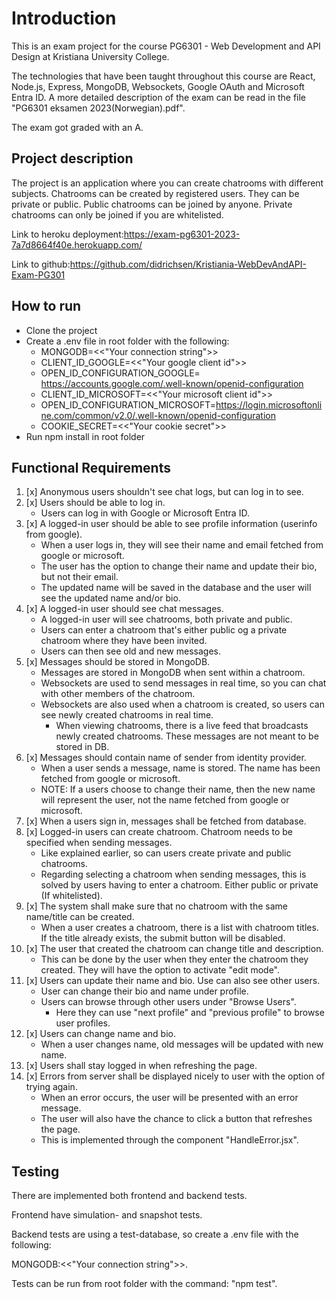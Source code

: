 # **Introduction**

This is an exam project for the course PG6301 - Web Development and API Design at Kristiana University College.

The technologies that have been taught throughout this course are React, Node.js, Express, MongoDB, Websockets, Google OAuth and Microsoft Entra ID.
A more detailed description of the exam can be read in the file "PG6301 eksamen 2023(Norwegian).pdf".

The exam got graded with an A.

## Project description

The project is an application where you can create chatrooms with different subjects. Chatrooms can be
created by registered users. They can be private or public. Public chatrooms can be joined by
anyone. Private chatrooms can only be joined if you are whitelisted.

Link to heroku deployment:https://exam-pg6301-2023-7a7d8664f40e.herokuapp.com/

Link to github:https://github.com/didrichsen/Kristiania-WebDevAndAPI-Exam-PG301

## **How to run**

- Clone the project
- Create a .env file in root folder with the following:
  - MONGODB=<<"Your connection string">>
  - CLIENT_ID_GOOGLE=<<"Your google client id">>
  - OPEN_ID_CONFIGURATION_GOOGLE= https://accounts.google.com/.well-known/openid-configuration
  - CLIENT_ID_MICROSOFT=<<"Your microsoft client id">>
  - OPEN_ID_CONFIGURATION_MICROSOFT=https://login.microsoftonline.com/common/v2.0/.well-known/openid-configuration
  - COOKIE_SECRET=<<"Your cookie secret">>
- Run npm install in root folder

## **Functional Requirements**

1. [x] Anonymous users shouldn't see chat logs, but can log in to see.
2. [x] Users should be able to log in.
   - Users can log in with Google or Microsoft Entra ID.
3. [x] A logged-in user should be able to see profile information (userinfo from google).
   - When a user logs in, they will see their name and email fetched from google or microsoft.
   - The user has the option to change their name and update their bio, but not their email.
   - The updated name will be saved in the database and the user will see the updated name and/or bio.
4. [x] A logged-in user should see chat messages.
   - A logged-in user will see chatrooms, both private and public.
   - Users can enter a chatroom that's either public og a private chatroom where they have been invited.
   - Users can then see old and new messages.
5. [x] Messages should be stored in MongoDB.
   - Messages are stored in MongoDB when sent within a chatroom.
   - Websockets are used to send messages in real time, so you can chat with other members of the chatroom.
   - Websockets are also used when a chatroom is created, so users can see newly created chatrooms in real time.
     - When viewing chatrooms, there is a live feed that broadcasts newly created chatrooms. These messages are not meant to be stored in DB.
6. [x] Messages should contain name of sender from identity provider.
   - When a user sends a message, name is stored. The name has been fetched from google or microsoft.
   - NOTE: If a users choose to change their name, then the new name will represent the user, not the name fetched from google or microsoft.
7. [x] When a users sign in, messages shall be fetched from database.
8. [x] Logged-in users can create chatroom. Chatroom needs to be specified when sending messages.
   - Like explained earlier, so can users create private and public chatrooms.
   - Regarding selecting a chatroom when sending messages, this is solved by users having to enter a chatroom. Either public or private (If whitelisted).
9. [x] The system shall make sure that no chatroom with the same name/title can be created.
   - When a user creates a chatroom, there is a list with chatroom titles. If the title already exists, the submit button will be disabled.
10. [x] The user that created the chatroom can change title and description.
    - This can be done by the user when they enter the chatroom they created. They will have the option to activate "edit mode".
11. [x] Users can update their name and bio. Use can also see other users.
    - User can change their bio and name under profile.
    - Users can browse through other users under "Browse Users".
      - Here they can use "next profile" and "previous profile" to browse user profiles.
12. [x] Users can change name and bio.
    - When a user changes name, old messages will be updated with new name.
13. [x] Users shall stay logged in when refreshing the page.
14. [x] Errors from server shall be displayed nicely to user with the option of trying again.
    - When an error occurs, the user will be presented with an error message.
    - The user will also have the chance to click a button that refreshes the page.
    - This is implemented through the component "HandleError.jsx".

## **Testing**

There are implemented both frontend and backend tests.

Frontend have simulation- and snapshot tests.

Backend tests are using a test-database, so create a .env file with the following:

MONGODB:<<"Your connection string">>.

Tests can be run from root folder with the command: "npm test".
